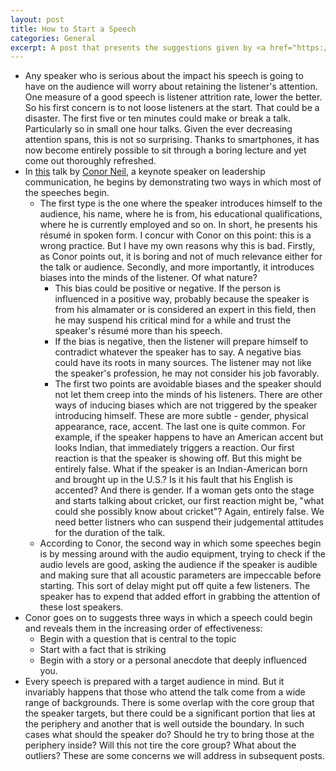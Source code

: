 ```yaml
---
layout: post
title: How to Start a Speech
categories: General
excerpt: A post that presents the suggestions given by <a href="https://conorneill.com/" target='blank'>Conor Neil</a> in this <a href="https://www.youtube.com/watch?v=w82a1FT5o88" target='blank'>video</a> along with some embellishments from my side.
---
```



- Any speaker who is serious about the impact his speech is going to have on the audience will worry about retaining the listener's attention. One measure of a good speech is listener attrition rate, lower the better. So his first concern is to not loose listeners at the start. That could be a disaster. The first five or ten minutes could make or break a talk. Particularly so in small one hour talks. Given the ever decreasing attention spans, this is not so surprising. Thanks to smartphones, it has now become entirely possible to sit through a boring lecture and yet come out thoroughly refreshed.
- In [this](https://www.youtube.com/watch?v=w82a1FT5o88) talk by [Conor Neil](https://conorneill.com/), a keynote speaker on leadership communication, he begins by demonstrating two ways in which most of the speeches begin. 
	- The first type is the one where the speaker introduces himself to the audience, his name, where he is from, his educational qualifications, where he is currently employed and so on. In short, he presents his résumé in spoken form. I concur with Conor on this point: this is a wrong practice. But I have my own reasons why this is bad. Firstly, as Conor points out, it is boring and not of much relevance either for the talk or audience. Secondly, and more importantly, it introduces biases into the minds of the listener. Of what nature?
		- This bias could be positive or negative. If the person is influenced in a positive way, probably because the speaker is from his almamater or is considered an expert in this field, then he may suspend his critical mind for a while and trust the speaker's résumé more than his speech. 
		- If the bias is negative, then the listener will prepare himself to contradict whatever the speaker has to say. A negative bias could have its roots in many sources. The listener may not like the speaker's profession, he may not consider his job favorably.
		- The first two points are avoidable biases and the speaker should not let them creep into the minds of his listeners. There are other ways of inducing biases which are not triggered by the speaker introducing himself. These are more subtle - gender, physical appearance, race, accent. The last one is quite common. For example, if the speaker happens to have an American accent but looks Indian, that immediately triggers a reaction. Our first reaction is that the speaker is showing off. But this might be entirely false. What if the speaker is an Indian-American born and brought up in the U.S.? Is it his fault that his English is accented? And there is gender. If a woman gets onto the stage and starts talking about cricket, our first reaction might be, "what could she possibly know about cricket"? Again, entirely false. We need better listners who can suspend their judgemental attitudes for the duration of the talk.
	- According to Conor, the second way in which some speeches begin is by messing around with the audio equipment, trying to check if the audio levels are good, asking the audience if the speaker is audible and making sure that all acoustic parameters are impeccable before starting. This sort of delay might put off quite a few listeners. The speaker has to expend that added effort in grabbing the attention of these lost speakers. 
- Conor goes on to suggests three ways in which a speech could begin and reveals them in the increasing order of effectiveness:
	- Begin with a question that is central to the topic
	- Start with a fact that is striking
	 - Begin with a story or a personal anecdote that deeply influenced you.
- Every speech is prepared with a target audience in mind. But it invariably happens that those who attend the talk come from a wide range of backgrounds. There is some overlap with the core group that the speaker targets, but there could be a significant portion that lies at the periphery and another that is well outside the boundary. In such cases what should the speaker do? Should he try to bring those at the periphery inside? Will this not tire the core group? What about the outliers? These are some concerns we will address in subsequent posts.